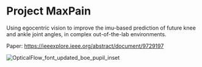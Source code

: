 # Project MaxPain
Using egocentric vision to improve the imu-based prediction of future knee and ankle joint angles, in complex out-of-the-lab environments.

Paper: https://ieeexplore.ieee.org/abstract/document/9729197

![OpticalFlow_font_updated_boe_pupil_inset](https://user-images.githubusercontent.com/42185229/177664096-b4d580c7-8371-4331-8f2c-ef22d7986cf1.png)
